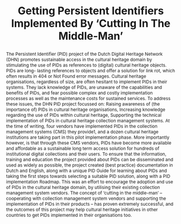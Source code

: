 ---
abstract: "The Persistent Identifier (PID) project of the Dutch Digital Heritage Network
  (DHN) promotes sustainable access in the cultural heritage domain by stimulating
  the use of PIDs as references to (digital) cultural heritage objects. PIDs are long-
  lasting references to objects and offer a solution for link rot, which often results
  in 404 or Not Found error messages.\nCultural heritage organisations, regardless
  of size, are often hesitant to implement PIDs in their systems. They lack knowledge
  of PIDs, are unaware of the capabilities and benefits of PIDs, and fear possible
  complex and costly implementation processes as well as the maintenance costs for
  sustained services.\nTo address these issues, the DHN PID project focussed on:\n
  Raising awareness of (the importance of) PIDs in cultural heritage organisations,\n
  Increasing knowledge regarding the use of PIDs within cultural heritage,\n Supporting
  the technical implementation of PIDs in cultural heritage collection management
  systems.\nAt the time of writing, four vendors have implemented PIDs in the collection
  management systems (CMS) they provide1, and a dozen cultural heritage institutions
  are taking part in this pilot implementation phase. More importantly however, is
  that through these CMS vendors, PIDs have become more available and affordable as
  a sustainable long term access solution for hundreds of institutional digital collections
  and their users. To ensure that the information, training and education the project
  provided about PIDs can be disseminated and used as widely as possible, the project
  created (best practice) documentation in Dutch and English, along with a unique
  PID Guide for learning about PIDs and taking the first steps towards selecting a
  suitable PID solution, along with a PID implementation Roadmap. This was an effort
  to encourage the adoption and use of PIDs in the cultural heritage domain, by utilising
  their existing collection management system vendors.\nThe concept of ‘cutting in
  the middle-man’ – cooperating with collection management system vendors and supporting
  the implementation of PIDs in their products – has proven extremely successful,
  and the outcomes of this project may help cultural heritage initiatives in other
  countries to get PIDs implemented in their organisations too."
creators:
- Remco van Veenendaal
- Marcel Ras
- Marie Claire Dangerfield
date: null
document_url: https://services.phaidra.univie.ac.at/api/object/o:931104/download
grand_parent: iPRES
institutions: []
keywords:
- kyoto
landing_page_url: https://phaidra.univie.ac.at/o:931104
language: eng
layout: publication
license: CC BY-SA 4.0 International
notes_url: null
parent: iPRES 2017
publication_type: paper
size: 352423
slides_url: null
source_name: iPRES
stream_url: null
title: Getting Persistent Identifiers Implemented By ‘Cutting In The Middle-Man’
year: 2017
---